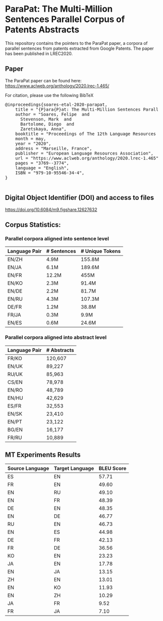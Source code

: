 # ParaPat: The Multi-Million Sentences Parallel Corpus of Patents Abstracts
This repository contains the pointers to the ParaPat paper, a corpora of parallel sentences from patents extracted from Google Patents.
The paper has been published in LREC2020.


## Paper
The ParaPat paper can be found here: https://www.aclweb.org/anthology/2020.lrec-1.465/  

For citation, please use the following BibTeX
<pre>
@inproceedings{soares-etal-2020-parapat,
    title = "{P}ara{P}at: The Multi-Million Sentences Parallel Corpus of Patents Abstracts",
    author = "Soares, Felipe  and
      Stevenson, Mark  and
      Bartolome, Diego  and
      Zaretskaya, Anna",
    booktitle = "Proceedings of The 12th Language Resources and Evaluation Conference",
    month = may,
    year = "2020",
    address = "Marseille, France",
    publisher = "European Language Resources Association",
    url = "https://www.aclweb.org/anthology/2020.lrec-1.465",
    pages = "3769--3774",
    language = "English",
    ISBN = "979-10-95546-34-4",
}

</pre>


## Digital Object Identifier (DOI) and access to files

https://doi.org/10.6084/m9.figshare.12627632

## Corpus Statistics:

### Parallel corpora aligned into sentence level

|Language Pair|# Sentences|# Unique Tokens|  
|--------|-----|------|
|EN/ZH|4.9M|155.8M|                                                
|EN/JA|6.1M|189.6M|                                              
|EN/FR|12.2M|455M|                                            
|EN/KO|2.3M|91.4M|                                           
|EN/DE|2.2M|81.7M|                                          
|EN/RU|4.3M|107.3M|                                               
|DE/FR|1.2M|38.8M|                                              
|FR/JA|0.3M|9.9M|                                             
|EN/ES|0.6M|24.6M|                                               

### Parallel corpora aligned into abstract level

|Language Pair|# Abstracts|
|--------|-----|
|FR/KO|120,607|
|EN/UK|89,227|
|RU/UK|85,963|
|CS/EN|78,978|
|EN/RO|48,789|
|EN/HU|42,629|
|ES/FR|32,553|
|EN/SK|23,410|
|EN/PT|23,122|
|BG/EN|16,177|
|FR/RU|10,889|

## MT Experiments Results

<center>
  
|Source Language|Target Language|BLEU Score|
|--------|-----|------|
|ES|EN|57.71|
|FR|EN|49.60|
|EN|RU|49.10|
|EN|FR|48.39|
|DE|EN|48.35|
|EN|DE|46.77|
|RU|EN|46.73|
|EN|ES|44.98|
|DE|FR|42.13|
|FR|DE|36.56|
|KO|EN|23.23|
|JA|EN|17.78|
|EN|JA|13.15|
|ZH|EN|13.01|
|EN|KO|11.93|
|EN|ZH|10.29|
|JA|FR|9.52|
|FR|JA|7.10|
  
</center>
